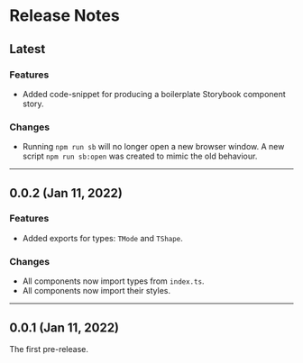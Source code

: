 # Release Notes

## Latest

### Features

- Added code-snippet for producing a boilerplate Storybook component story.

### Changes

- Running `npm run sb` will no longer open a new browser window. A new script `npm run sb:open` was created to mimic the old behaviour.

---

## 0.0.2 (Jan 11, 2022)

### Features

- Added exports for types: `TMode` and `TShape`.

### Changes

- All components now import types from `index.ts`.
- All components now import their styles.

---

## 0.0.1 (Jan 11, 2022)

The first pre-release.
